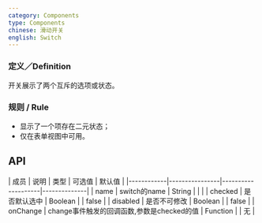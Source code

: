 ```yaml
---
category: Components
type: Components
chinese: 滑动开关
english: Switch
---
```



### 定义／Definition
开关展示了两个互斥的选项或状态。

### 规则 / Rule
- 显示了一个项存在二元状态；
- 仅在表单视图中可用。


## API

| 成员        | 说明           | 类型     |     可选值        | 默认值       |
|------------|----------------|--------------------|--------------|
| name       | switch的name    | String       |    |     |
| checked    | 是否默认选中    | Boolean      |     |   false  |
| disabled   | 是否不可修改    | Boolean      |     |   false  |
| onChange   | change事件触发的回调函数,参数是checked的值 | Function |  |  无  |
